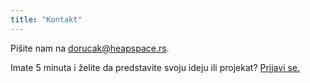 ```yaml
---
title: "Kontakt"
---
```


Pišite nam na [dorucak@heapspace.rs](mailto:dorucak@heapspace.rs).


Imate 5 minuta i želite da predstavite svoju ideju ili projekat?
[Prijavi se.](https://heapspace.typeform.com/to/RXjEVf)